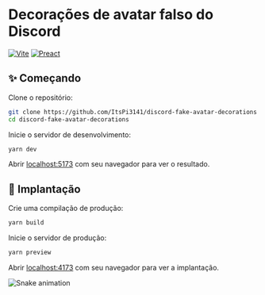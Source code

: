 # Decorações de avatar falso do Discord

[![Vite](https://img.shields.io/badge/Vite-646CFF?logo=vite&logoColor=fff&style=for-the-badge)](#)
[![Preact](https://img.shields.io/badge/Preact-673AB8?logo=preact&logoColor=fff&style=for-the-badge)](#)

## ✨ Começando

Clone o repositório:

```bash
git clone https://github.com/ItsPi3141/discord-fake-avatar-decorations
cd discord-fake-avatar-decorations
```

Inicie o servidor de desenvolvimento:

```bash
yarn dev
```

Abrir [localhost:5173](http://localhost:5173) com seu navegador para ver o resultado.

## 🚀 Implantação

Crie uma compilação de produção:

```bash
yarn build
```

Inicie o servidor de produção:

```bash
yarn preview
```

Abrir [localhost:4173](http://localhost:4173) com seu navegador para ver a implantação.


<img src="https://raw.githubusercontent.com/sigducksauer/sigducksauer/output/snake.svg" alt="Snake animation" />

###
